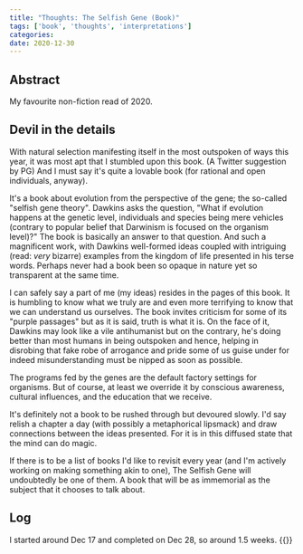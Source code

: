 ```yaml
---
title: "Thoughts: The Selfish Gene (Book)"
tags: ['book', 'thoughts', 'interpretations']
categories: 
date: 2020-12-30
---
```



## Abstract

My favourite non-fiction read of 2020.    

<!--more-->
## Devil in the details   

With natural selection manifesting itself in the most outspoken of ways this year, it was most apt that I stumbled upon this book. (A Twitter suggestion by PG) And I must say it's quite a lovable book (for rational and open individuals, anyway).    

It's a book about evolution from the perspective of the gene; the so-called "selfish gene theory". Dawkins asks the question, "What if evolution happens at the genetic level, individuals and species being mere vehicles (contrary to popular belief that Darwinism is focused on the organism level)?" The book is basically an answer to that question. And such a magnificent work, with Dawkins well-formed ideas coupled with intriguing (read: _very_ bizarre) examples from the kingdom of life presented in his terse words. Perhaps never had a book been so opaque in nature yet so transparent at the same time.    

I can safely say a part of me (my ideas) resides in the pages of this book. It is humbling to know what we truly are and even more terrifying to know that we can understand us ourselves. The book invites criticism for some of its "purple passages" but as it is said, truth is what it is. On the face of it, Dawkins may look like a vile antihumanist but on the contrary, he's doing better than most humans in being outspoken and hence, helping in disrobing that fake robe of arrogance and pride some of us guise under for indeed misunderstanding must be nipped as soon as possible.    

The programs fed by the genes are the default factory settings for organisms. But of course, at least we override it by conscious awareness, cultural influences, and the education that we receive.    

It's definitely not a book to be rushed through but devoured slowly. I'd say relish a chapter a day (with possibly a metaphorical lipsmack) and draw connections between the ideas presented. For it is in this diffused state that the mind can do magic.    

If there is to be a list of books I'd like to revisit every year (and I'm actively working on making something akin to one), The Selfish Gene will undoubtedly be one of them. A book that will be as immemorial as the subject that it chooses to talk about.   

## Log    

I started around Dec 17 and completed on Dec 28, so around 1.5 weeks. 
{{<card>}}
